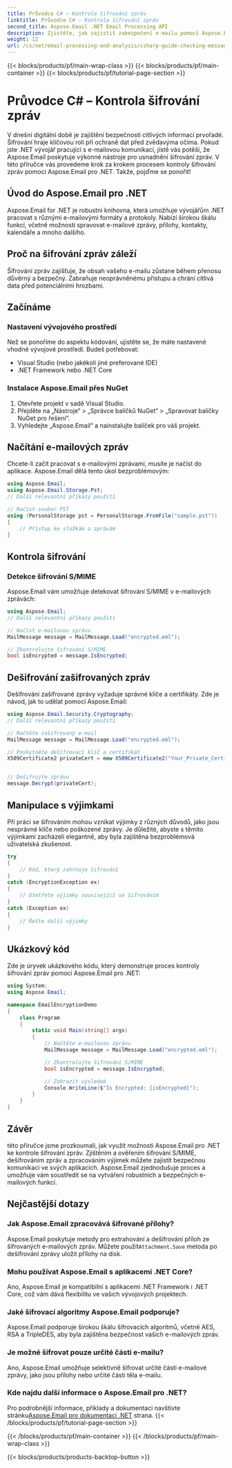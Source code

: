 ```yaml
---
title: Průvodce C# – Kontrola šifrování zpráv
linktitle: Průvodce C# – Kontrola šifrování zpráv
second_title: Aspose.Email .NET Email Processing API
description: Zjistěte, jak zajistit zabezpečení e-mailu pomocí Aspose.Email pro .NET. Zkontrolujte šifrování, dešifrování zpráv a další.
weight: 12
url: /cs/net/email-processing-and-analysis/csharp-guide-checking-messages-for-encryption/
---
```


{{< blocks/products/pf/main-wrap-class >}}
{{< blocks/products/pf/main-container >}}
{{< blocks/products/pf/tutorial-page-section >}}

# Průvodce C# – Kontrola šifrování zpráv


V dnešní digitální době je zajištění bezpečnosti citlivých informací prvořadé. Šifrování hraje klíčovou roli při ochraně dat před zvědavýma očima. Pokud jste .NET vývojář pracující s e-mailovou komunikací, jistě vás potěší, že Aspose.Email poskytuje výkonné nástroje pro usnadnění šifrování zpráv. V této příručce vás provedeme krok za krokem procesem kontroly šifrování zpráv pomocí Aspose.Email pro .NET. Takže, pojďme se ponořit!

## Úvod do Aspose.Email pro .NET

Aspose.Email for .NET je robustní knihovna, která umožňuje vývojářům .NET pracovat s různými e-mailovými formáty a protokoly. Nabízí širokou škálu funkcí, včetně možnosti spravovat e-mailové zprávy, přílohy, kontakty, kalendáře a mnoho dalšího.

## Proč na šifrování zpráv záleží

Šifrování zpráv zajišťuje, že obsah vašeho e-mailu zůstane během přenosu důvěrný a bezpečný. Zabraňuje neoprávněnému přístupu a chrání citlivá data před potenciálními hrozbami.

## Začínáme

### Nastavení vývojového prostředí

Než se ponoříme do aspektu kódování, ujistěte se, že máte nastavené vhodné vývojové prostředí. Budeš potřebovat:

- Visual Studio (nebo jakékoli jiné preferované IDE)
- .NET Framework nebo .NET Core

### Instalace Aspose.Email přes NuGet

1. Otevřete projekt v sadě Visual Studio.
2. Přejděte na „Nástroje“ > „Správce balíčků NuGet“ > „Spravovat balíčky NuGet pro řešení“.
3. Vyhledejte „Aspose.Email“ a nainstalujte balíček pro váš projekt.

## Načítání e-mailových zpráv

Chcete-li začít pracovat s e-mailovými zprávami, musíte je načíst do aplikace. Aspose.Email dělá tento úkol bezproblémovým:

```csharp
using Aspose.Email;
using Aspose.Email.Storage.Pst;
// Další relevantní příkazy použití

// Načíst soubor PST
using (PersonalStorage pst = PersonalStorage.FromFile("sample.pst"))
{
    // Přístup ke složkám a zprávám
}
```

## Kontrola šifrování

### Detekce šifrování S/MIME

Aspose.Email vám umožňuje detekovat šifrování S/MIME v e-mailových zprávách:

```csharp
using Aspose.Email;
// Další relevantní příkazy použití

// Načíst e-mailovou zprávu
MailMessage message = MailMessage.Load("encrypted.eml");

// Zkontrolujte šifrování S/MIME
bool isEncrypted = message.IsEncrypted;
```

## Dešifrování zašifrovaných zpráv

Dešifrování zašifrované zprávy vyžaduje správné klíče a certifikáty. Zde je návod, jak to udělat pomocí Aspose.Email:

```csharp
using Aspose.Email.Security.Cryptography;
// Další relevantní příkazy použití

// Načtěte zašifrovaný e-mail
MailMessage message = MailMessage.Load("encrypted.eml");

// Poskytněte dešifrovací klíč a certifikát
X509Certificate2 privateCert = new X509Certificate2("Your_Private_Certificate_File" );


// Dešifrujte zprávu
message.Decrypt(privateCert);
```

## Manipulace s výjimkami

Při práci se šifrováním mohou vznikat výjimky z různých důvodů, jako jsou nesprávné klíče nebo poškozené zprávy. Je důležité, abyste s těmito výjimkami zacházeli elegantně, aby byla zajištěna bezproblémová uživatelská zkušenost.

```csharp
try
{
    // Kód, který zahrnuje šifrování
}
catch (EncryptionException ex)
{
    // Ošetřete výjimky související se šifrováním
}
catch (Exception ex)
{
    // Řešte další výjimky
}
```

## Ukázkový kód

Zde je úryvek ukázkového kódu, který demonstruje proces kontroly šifrování zpráv pomocí Aspose.Email pro .NET:

```csharp
using System;
using Aspose.Email;

namespace EmailEncryptionDemo
{
    class Program
    {
        static void Main(string[] args)
        {
            // Načtěte e-mailovou zprávu
            MailMessage message = MailMessage.Load("encrypted.eml");

            // Zkontrolujte šifrování S/MIME
            bool isEncrypted = message.IsEncrypted;

            // Zobrazit výsledek
            Console.WriteLine($"Is Encrypted: {isEncrypted}");
        }
    }
}
```

## Závěr

této příručce jsme prozkoumali, jak využít možnosti Aspose.Email pro .NET ke kontrole šifrování zpráv. Zjištěním a ověřením šifrování S/MIME, dešifrováním zpráv a zpracováním výjimek můžete zajistit bezpečnou komunikaci ve svých aplikacích. Aspose.Email zjednodušuje proces a umožňuje vám soustředit se na vytváření robustních a bezpečných e-mailových funkcí.

## Nejčastější dotazy

### Jak Aspose.Email zpracovává šifrované přílohy?

 Aspose.Email poskytuje metody pro extrahování a dešifrování příloh ze šifrovaných e-mailových zpráv. Můžete použít`Attachment.Save` metoda po dešifrování zprávy uložit přílohy na disk.

### Mohu používat Aspose.Email s aplikacemi .NET Core?

Ano, Aspose.Email je kompatibilní s aplikacemi .NET Framework i .NET Core, což vám dává flexibilitu ve vašich vývojových projektech.

### Jaké šifrovací algoritmy Aspose.Email podporuje?

Aspose.Email podporuje širokou škálu šifrovacích algoritmů, včetně AES, RSA a TripleDES, aby byla zajištěna bezpečnost vašich e-mailových zpráv.

### Je možné šifrovat pouze určité části e-mailu?

Ano, Aspose.Email umožňuje selektivně šifrovat určité části e-mailové zprávy, jako jsou přílohy nebo určité části těla e-mailu.

### Kde najdu další informace o Aspose.Email pro .NET?

 Pro podrobnější informace, příklady a dokumentaci navštivte stránku[Aspose.Email pro dokumentaci .NET](https://reference.aspose.com/email/net) strana.
{{< /blocks/products/pf/tutorial-page-section >}}

{{< /blocks/products/pf/main-container >}}
{{< /blocks/products/pf/main-wrap-class >}}

{{< blocks/products/products-backtop-button >}}
